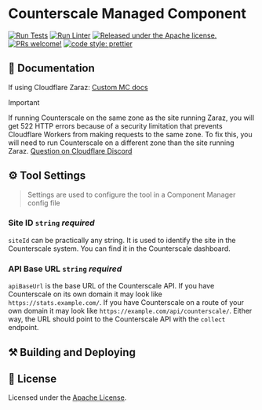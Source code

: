 # Counterscale Managed Component
[![Run Tests](https://github.com/mackenly/counterscale-managed-component/actions/workflows/tests.yml/badge.svg)](https://github.com/mackenly/counterscale-managed-component/actions/workflows/tests.yml)
[![Run Linter](https://github.com/mackenly/counterscale-managed-component/actions/workflows/lint.yml/badge.svg)](https://github.com/mackenly/counterscale-managed-component/actions/workflows/lint.yml)
[![Released under the Apache license.](https://img.shields.io/badge/license-apache-blue.svg)](./LICENSE)
[![PRs welcome!](https://img.shields.io/badge/PRs-welcome-brightgreen.svg)](./CONTRIBUTING.md)
[![code style: prettier](https://img.shields.io/badge/code_style-prettier-ff69b4.svg?style=flat-square)](https://github.com/prettier/prettier)

## 📖 Documentation
If using Cloudflare Zaraz: [Custom MC docs](https://developers.cloudflare.com/zaraz/advanced/load-custom-managed-component/#docs-content)

> [!IMPORTANT]  
> If running Counterscale on the same zone as the site running Zaraz, you will get 522 HTTP errors because of a security limitation that prevents Cloudflare Workers from making requests to the same zone. To fix this, you will need to run Counterscale on a different zone than the site running Zaraz. [Question on Cloudflare Discord](https://discord.com/channels/595317990191398933/1200687018477359124/1200689850202992681)


 

## ⚙️ Tool Settings

> Settings are used to configure the tool in a Component Manager config file

### Site ID `string` _required_

`siteId` can be practically any string. It is used to identify the site in the Counterscale system. You can find it in the Counterscale dashboard.

### API Base URL `string` _required_

`apiBaseUrl` is the base URL of the Counterscale API. If you have Counterscale on its own domain it may look like `https://stats.example.com/`. If you have Counterscale on a route of your own domain it may look like `https://example.com/api/counterscale/`. Either way, the URL should point to the Counterscale API with the `collect` endpoint.

<!--## 🧱 Fields Description

> Fields are properties that can/must be sent with certain events

### Human Readable Field Name `type` _required_

`field_id` give it a short description and send to a more detailed reference [Find more about how to create your own Managed Component](https://managedcomponents.dev/).
-->

## ⚒️ Building and Deploying


## 📝 License

Licensed under the [Apache License](./LICENSE).
